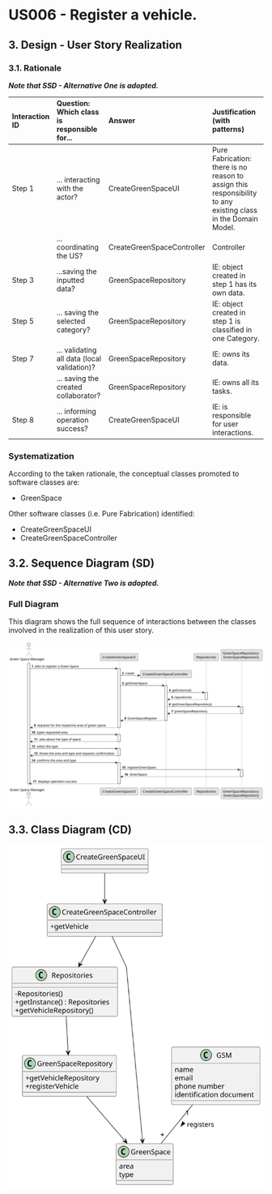 # US006 - Register a vehicle. 

## 3. Design - User Story Realization 

### 3.1. Rationale

_**Note that SSD - Alternative One is adopted.**_

| Interaction ID | Question: Which class is responsible for...   | Answer                  | Justification (with patterns)                                                                                 |
|:-------------  |:----------------------------------------------|:------------------------|:--------------------------------------------------------------------------------------------------------------|
| Step 1  		 | 	... interacting with the actor?              | CreateGreenSpaceUI         | Pure Fabrication: there is no reason to assign this responsibility to any existing class in the Domain Model. |
| 			  		 | 	... coordinating the US?                     | CreateGreenSpaceController | Controller                                                                                                    |
| Step 3  		 | 	...saving the inputted data?                 | GreenSpaceRepository       | IE: object created in step 1 has its own data.                                                                |
| Step 5  		 | 	... saving the selected category?            | GreenSpaceRepository     | IE: object created in step 1 is classified in one Category.                                                   |
| Step 7  		 | 	... validating all data (local validation)?  | GreenSpaceRepository | IE: owns its data.                                                                                            | 
| 			  		 | 	... saving the created collaborator?         | GreenSpaceRepository      | IE: owns all its tasks.                                                                                       | 
| Step 8  		 | 	... informing operation success?             | CreateGreenSpaceUI         | IE: is responsible for user interactions.                                                                     | 

### Systematization ##

According to the taken rationale, the conceptual classes promoted to software classes are: 

* GreenSpace

Other software classes (i.e. Pure Fabrication) identified: 

* CreateGreenSpaceUI
* CreateGreenSpaceController


## 3.2. Sequence Diagram (SD)

_**Note that SSD - Alternative Two is adopted.**_

### Full Diagram

This diagram shows the full sequence of interactions between the classes involved in the realization of this user story.

![Sequence Diagram - Full](svg/us020-sequence-diagram-full.svg)

## 3.3. Class Diagram (CD)

![Class Diagram](svg/us020-class-diagram.svg)